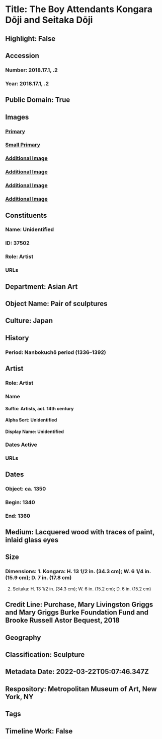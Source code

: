 # Title: The Boy Attendants Kongara Dōji and Seitaka Dōji
## Highlight: False
## Accession
### Number: 2018.17.1, .2
### Year: 2018.17.1, .2
## Public Domain: True
## Images
### [Primary](https://images.metmuseum.org/CRDImages/as/original/DP-23798-001.jpg)
### [Small Primary](https://images.metmuseum.org/CRDImages/as/web-large/DP-23798-001.jpg)
### [Additional Image](https://images.metmuseum.org/CRDImages/as/original/DP-23798-003.jpg)
### [Additional Image](https://images.metmuseum.org/CRDImages/as/original/DP-23798-002.jpg)
### [Additional Image](https://images.metmuseum.org/CRDImages/as/original/DP-19334-002.jpg)
### [Additional Image](https://images.metmuseum.org/CRDImages/as/original/DP-19334-001.jpg)
## Constituents
### Name: Unidentified
### ID: 37502
### Role: Artist
### URLs
## Department: Asian Art
## Object Name: Pair of sculptures
## Culture: Japan
## History
### Period: Nanbokuchō period (1336–1392)
## Artist
### Role: Artist
### Name
#### Suffix: Artists, act. 14th century
#### Alpha Sort: Unidentified
#### Display Name: Unidentified
### Dates Active
### URLs
## Dates
### Object: ca. 1350
### Begin: 1340
### End: 1360
## Medium: Lacquered wood with traces of paint, inlaid glass eyes
## Size
### Dimensions: 1. Kongara: H. 13 1/2 in. (34.3 cm); W. 6 1/4 in. (15.9 cm); D. 7 in. (17.8 cm)
2. Seitaka: H. 13 1/2 in. (34.3 cm); W. 6 in. (15.2 cm); D. 6 in. (15.2 cm)
## Credit Line: Purchase, Mary Livingston Griggs and Mary Griggs Burke Foundation Fund and Brooke Russell Astor Bequest, 2018
## Geography
## Classification: Sculpture
## Metadata Date: 2022-03-22T05:07:46.347Z
## Respository: Metropolitan Museum of Art, New York, NY
## Tags
## Timeline Work: False